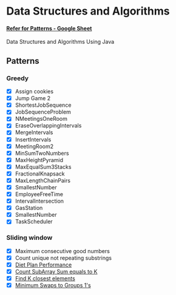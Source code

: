 # Data Structures and Algorithms
#### [Refer for Patterns - Google Sheet](https://docs.google.com/spreadsheets/d/1LZ1iv_OcNELUPwNvCyW4iiO2WFyxTD4V_gcgG0Y32Rc/edit?usp=sharing)
Data Structures and Algorithms Using Java

## Patterns

### Greedy
- [X] Assign cookies
- [X] Jump Game 2
- [X] ShortestJobSequence
- [X] JobSequenceProblem
- [X] NMeetingsOneRoom
- [X] EraseOverlappingIntervals
- [X] MergeIntervals
- [X] InsertIntervals
- [X] MeetingRoom2
- [X] MinSumTwoNumbers
- [X] MaxHeightPyramid
- [X] MaxEqualSum3Stacks
- [X] FractionalKnapsack
- [X] MaxLengthChainPairs
- [X] SmallestNumber
- [X] EmployeeFreeTime
- [X] IntervalIntersection
- [X] GasStation
- [X] SmallestNumber
- [X] TaskScheduler

### Sliding window
- [X] Maximum consecutive good numbers
- [X] Count unique not repeating substrings
- [X] [Diet Plan Performance](https://takeuforward.org/plus/dsa/problems/diet-plan-performance)
- [X] [Count SubArray Sum equals to K](https://takeuforward.org/plus/dsa/problems/count-subarrays-with-given-sum)
- [X] [Find K closest elements](https://leetcode.com/problems/find-k-closest-elements/)
- [X] [Minimum Swaps to Groups 1's](https://takeuforward.org/plus/dsa/problems/minimum-swaps-to-group-all-1s-together)
